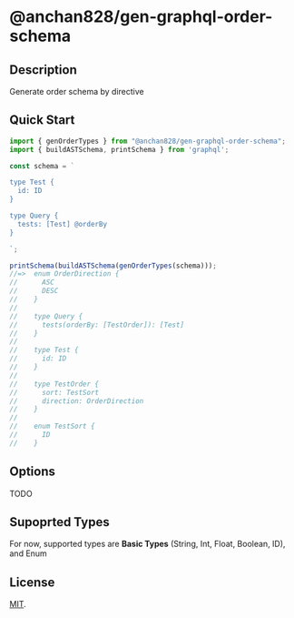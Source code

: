 # @anchan828/gen-graphql-order-schema

## Description

Generate order schema by directive

## Quick Start

```ts
import { genOrderTypes } from "@anchan828/gen-graphql-order-schema";
import { buildASTSchema, printSchema } from 'graphql';

const schema = `

type Test {
  id: ID
}

type Query {
  tests: [Test] @orderBy
}

`;

printSchema(buildASTSchema(genOrderTypes(schema)));
//=>  enum OrderDirection {
//      ASC
//      DESC
//    }
//    
//    type Query {
//      tests(orderBy: [TestOrder]): [Test]
//    }
//    
//    type Test {
//      id: ID
//    }
//    
//    type TestOrder {
//      sort: TestSort
//      direction: OrderDirection
//    }
//    
//    enum TestSort {
//      ID
//    }
```

## Options

TODO

## Supoprted Types

For now, supported types are **Basic Types** (String, Int, Float, Boolean, ID), and Enum

## License

[MIT](LICENSE).
